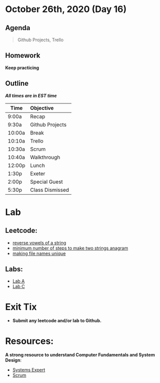 # October 26th, 2020 (Day 16)

## Agenda
> Github Projects, Trello

## Homework 
**Keep practicing**

## Outline
_**All times are in EST time**_

| Time   | Objective                        |
| -------|:---------------------------------|
| 9:00a  | Recap                            |  
| 9:30a  | Github Projects                  |
| 10:00a | Break                            |
| 10:10a | Trello                           |
| 10:30a | Scrum                            |
| 10:40a | Walkthrough                      |
| 12:00p | Lunch                            |
| 1:30p  | Exeter                           | 
| 2:00p  | Special Guest                    |
| 5:30p  | Class Dismissed                  |

# Lab
  ## Leetcode:
  - [reverse vowels of a string](https://leetcode.com/problems/reverse-vowels-of-a-string/)
  - [minimum number of steps to make two strings anagram](https://leetcode.com/problems/minimum-number-of-steps-to-make-two-strings-anagram/)
  - [making file names unique](https://leetcode.com/problems/making-file-names-unique/)
  
  ## Labs:
  - [Lab A](./Labs/labA.md)
  - [Lab C](./Labs/labC.md)
  
# Exit Tix 
  - **Submit any leetcode and/or lab to Github.**

# Resources:
**A strong resource to understand Computer Fundamentals and System Design**:
- [Systems Expert](https://www.algoexpert.io/systems/product)
- [Scrum](https://docs.google.com/presentation/d/1X5Dd4Tkk_xc0-uVmHCnxYgE2lfu2ig4QU7qrEeuoFfs/edit?usp=sharing)

